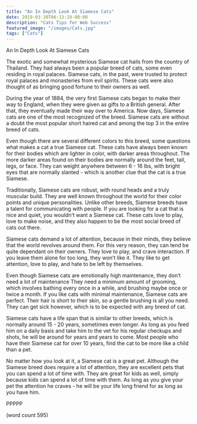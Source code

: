 ```yaml
---
title: "An In Depth Look At Siamese Cats"
date: 2019-03-30T06:13:19-08:00
description: "Cats Tips for Web Success"
featured_image: "/images/Cats.jpg"
tags: ["Cats"]
---
```


An In Depth Look At Siamese Cats

The exotic and somewhat mysterious Siamese cat hails from the country of Thailand.  They had always been a popular breed of cats, some even residing in royal palaces.  Siamese cats, in the past, were trusted to protect royal palaces and monasteries from evil spirits.  These cats were also thought of as bringing good fortune to their owners as well.

During the year of 1884, the very first Siamese cats began to make their way to England, when they were given as gifts to a British general.  After that, they eventually made their way over to America.  Now days, Siamese cats are one of the most recognized of the breed.  Siamese cats are without a doubt the most popular short haired cat and among the top 3 in the entire breed of cats.

Even though there are several different colors to this breed, some questions what makes a cat a true Siamese cat.  These cats have always been known for their bodies which are lighter in color, with darker areas throughout.  The more darker areas found on their bodies are normally around the feet, tail, legs, or face.  They can weight anywhere between 6 - 16 lbs, with bright eyes that are normally slanted - which is another clue that the cat is a true Siamese.

Traditionally, Siamese cats are robust, with round heads and a truly muscular build.  They are well known throughout the world for their color points and unique personalities.  Unlike other breeds, Siamese breeds have a talent for communicating with people.  If you are looking for a cat that is nice and quiet, you wouldn’t want a Siamese cat.  These cats love to play, love to make noise, and they also happen to be the most social breed of cats out there.

Siamese cats demand a lot of attention, because in their minds, they believe that the world revolves around them.  For this very reason, they can tend be quite dependant on their owners.  They love to play, and crave interaction.  If you leave them alone for too long, they won’t like it.  They like to get attention, love to play, and hate to be left by themselves.

Even though Siamese cats are emotionally high maintenance, they don’t need a lot of maintenance They need a minimum amount of grooming, which involves bathing every once in a while, and brushing maybe once or twice a month.  If you like cats with minimal maintenance, Siamese cats are perfect.  Their hair is short to their skin, so a gentle brushing is all you need.  They can get sick however, which is to be expected with any breed of cat.

Siamese cats have a life span that is similar to other breeds, which is normally around 15 - 20 years, sometimes even longer. As long as you feed him on a daily basis and take him to the vet for his regular checkups and shots, he will be around for years and years to come.  Most people who have their Siamese cat for over 10 years, find the cat to be more like a child than a pet.

No matter how you look at it, a Siamese cat is a great pet.  Although the Siamese breed does require a lot of attention, they are excellent pets that you can spend a lot of time with.  They are great for kids as well, simply because kids can spend a lot of time with them.  As long as you give your pet the attention he craves - he will be your life long friend for as long as you have him.

PPPPP

(word count 595)
